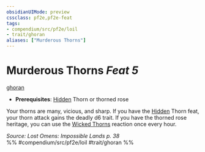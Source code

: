 ```yaml
---
obsidianUIMode: preview
cssclass: pf2e,pf2e-feat
tags:
- compendium/src/pf2e/loil
- trait/ghoran
aliases: ["Murderous Thorns"]
---
```

# Murderous Thorns  *Feat 5*  
[ghoran](rules/traits/ghoran-loil.md)  

- **Prerequisites**: [Hidden](rules/conditions.md#Hidden) Thorn or thorned rose

Your thorns are many, vicious, and sharp. If you have the [Hidden](rules/conditions.md#Hidden) Thorn feat, your thorn attack gains the deadly d6 trait. If you have the thorned rose heritage, you can use the [Wicked Thorns](rules/actions/wicked-thorns-loil.md) reaction once every hour.

*Source: Lost Omens: Impossible Lands p. 38*  
%% #compendium/src/pf2e/loil #trait/ghoran %%